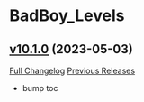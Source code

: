 # BadBoy_Levels

## [v10.1.0](https://github.com/funkydude/BadBoy_Levels/tree/v10.1.0) (2023-05-03)
[Full Changelog](https://github.com/funkydude/BadBoy_Levels/compare/v10.0.1...v10.1.0) [Previous Releases](https://github.com/funkydude/BadBoy_Levels/releases)

- bump toc  
